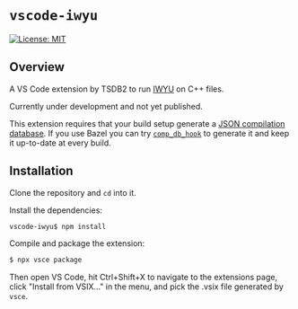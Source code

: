 # `vscode-iwyu`

[![License: MIT](https://img.shields.io/github/license/tsdb2/vscode-iwyu)](https://github.com/tsdb2/vscode-iwyu/blob/main/LICENSE)

## Overview

A VS Code extension by TSDB2 to run [IWYU](https://include-what-you-use.org/) on C++ files.

Currently under development and not yet published.

This extension requires that your build setup generate a
[JSON compilation database](https://clang.llvm.org/docs/JSONCompilationDatabase.html). If you use
Bazel you can try [`comp_db_hook`](https://github.com/tsdb2/comp_db_hook) to generate it and keep it
up-to-date at every build.

## Installation

Clone the repository and `cd` into it.

Install the dependencies:

```sh
vscode-iwyu$ npm install
```

Compile and package the extension:

```sh
$ npx vsce package
```

Then open VS Code, hit Ctrl+Shift+X to navigate to the extensions page, click "Install from VSIX..."
in the menu, and pick the .vsix file generated by `vsce`.
